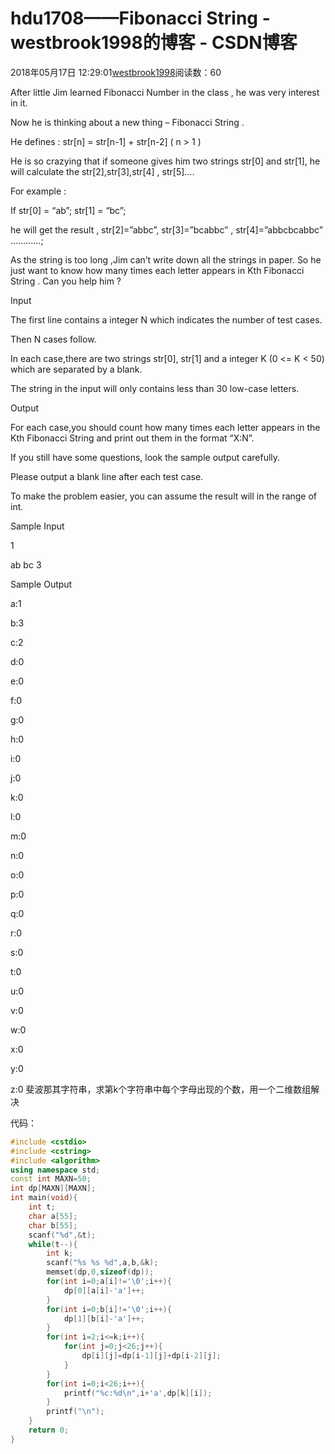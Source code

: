 # hdu1708——Fibonacci String - westbrook1998的博客 - CSDN博客





2018年05月17日 12:29:01[westbrook1998](https://me.csdn.net/westbrook1998)阅读数：60








> 
After little Jim learned Fibonacci Number in the class , he was very interest in it.  

  Now he is thinking about a new thing – Fibonacci String .  

  He defines : str[n] = str[n-1] + str[n-2] ( n > 1 )  

  He is so crazying that if someone gives him two strings str[0] and str[1], he will calculate the str[2],str[3],str[4] , str[5]….  

  For example :  

  If str[0] = “ab”; str[1] = “bc”;  

  he will get the result , str[2]=”abbc”, str[3]=”bcabbc” , str[4]=”abbcbcabbc” …………;  

  As the string is too long ,Jim can’t write down all the strings in paper. So he just want to know how many times each letter appears in Kth Fibonacci String . Can you help him ?  

  Input 

  The first line contains a integer N which indicates the number of test cases.  

  Then N cases follow.  

  In each case,there are two strings str[0], str[1] and a integer K (0 <= K < 50) which are separated by a blank.  

  The string in the input will only contains less than 30 low-case letters.  

  Output 

  For each case,you should count how many times each letter appears in the Kth Fibonacci String and print out them in the format “X:N”.  

  If you still have some questions, look the sample output carefully.  

  Please output a blank line after each test case.  

  To make the problem easier, you can assume the result will in the range of int.  

  Sample Input 

  1 

  ab bc 3 

  Sample Output 

  a:1 

  b:3 

  c:2 

  d:0 

  e:0 

  f:0 

  g:0 

  h:0 

  i:0 

  j:0 

  k:0 

  l:0 

  m:0 

  n:0 

  o:0 

  p:0 

  q:0 

  r:0 

  s:0 

  t:0 

  u:0 

  v:0 

  w:0 

  x:0 

  y:0 

  z:0
斐波那其字符串，求第k个字符串中每个字母出现的个数，用一个二维数组解决

代码：

```cpp
#include <cstdio>
#include <cstring>
#include <algorithm>
using namespace std;
const int MAXN=50;
int dp[MAXN][MAXN];
int main(void){
    int t;
    char a[55];
    char b[55];
    scanf("%d",&t);
    while(t--){
        int k;
        scanf("%s %s %d",a,b,&k);
        memset(dp,0,sizeof(dp));
        for(int i=0;a[i]!='\0';i++){
            dp[0][a[i]-'a']++;
        }
        for(int i=0;b[i]!='\0';i++){
            dp[1][b[i]-'a']++;
        }
        for(int i=2;i<=k;i++){
            for(int j=0;j<26;j++){
                dp[i][j]=dp[i-1][j]+dp[i-2][j];
            }
        }
        for(int i=0;i<26;i++){
            printf("%c:%d\n",i+'a',dp[k][i]);
        }
        printf("\n");
    }
    return 0;
}
```





